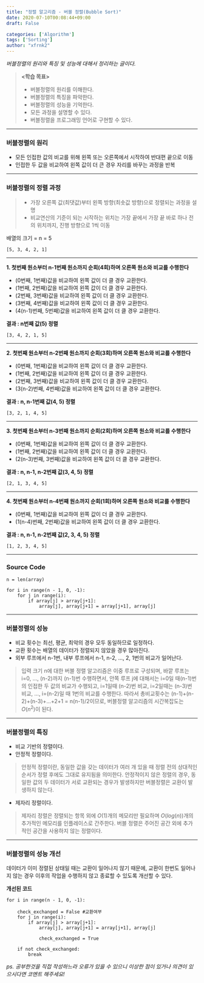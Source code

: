 ```yaml
---
title: "정렬 알고리즘 - 버블 정렬(Bubble Sort)"
date: 2020-07-10T00:08:44+09:00
draft: False

categories: ['Algorithm']
tags: ['Sorting']
author: "xfrnk2"
---
```

*버블정렬의 원리와 특징 및 성능에 대해서 정리하는 글이다.*

> **<학습 목표>**  
> * 버블정렬의 원리를 이해한다.  
> * 버블정렬의 특징을 파악한다.  
> * 버블정렬의 성능을 기억한다.  
> * 모든 과정을 설명할 수 있다.   
> * 버블정렬을 프로그래밍 언어로 구현할 수 있다.
---
### **버블정렬의 원리**

+ 모든 인접한 값의 비교를 위해 왼쪽 또는 오른쪽에서 시작하여 반대편 끝으로 이동
+ 인접한 두 값을 비교하여 왼쪽 값이 더 큰 경우 자리를 바꾸는 과정을 반복
---
### **버블정렬의 정렬 과정**
> + 가장 오른쪽 값(최댓값)부터 왼쪽 방향(최솟값 방향)으로 정렬되는 과정을 설명  
> + 비교연산의 기준이 되는 시작하는 위치는 가장 끝에서 가장 끝 바로 하나 전의 위치까지, 진행 방향으로 1씩 이동  
  
배열의 크기 = n = 5
  
~~~
[5, 3, 4, 2, 1] 
~~~

   
--- 
  
**1. 첫번째 원소부터 n-1번째 원소까지 순회(4회)하며 오른쪽 원소와 비교를 수행한다**
  
+ (0번째, 1번째)값을 비교하여 왼쪽 값이 더 클 경우 교환한다.
+ (1번째, 2번째)값을 비교하여 왼쪽 값이 더 클 경우 교환한다.
+ (2번째, 3번째)값을 비교하여 왼쪽 값이 더 클 경우 교환한다.
+ (3번째, 4번째)값을 비교하여 왼쪽 값이 더 클 경우 교환한다.
+ (4(n-1)번째, 5번째)값을 비교하여 왼쪽 값이 더 클 경우 교환한다.
  
**결과 : n번째 값(5) 정렬**
~~~
[3, 4, 2, 1, 5] 
~~~
  
---  
  
**2. 첫번째 원소부터 n-2번째 원소까지 순회(3회)하며 오른쪽 원소와 비교를 수행한다**
  
+ (0번째, 1번째)값을 비교하여 왼쪽 값이 더 클 경우 교환한다.
+ (1번째, 2번째)값을 비교하여 왼쪽 값이 더 클 경우 교환한다.
+ (2번째, 3번째)값을 비교하여 왼쪽 값이 더 클 경우 교환한다.
+ (3(n-2)번째, 4번째)값을 비교하여 왼쪽 값이 더 클 경우 교환한다.
  
**결과 : n, n-1번째 값(4, 5) 정렬**
~~~
[3, 2, 1, 4, 5] 
~~~
  
---

**3. 첫번째 원소부터 n-3번째 원소까지 순회(2회)하며 오른쪽 원소와 비교를 수행한다**
  
+ (0번째, 1번째)값을 비교하여 왼쪽 값이 더 클 경우 교환한다.
+ (1번째, 2번째)값을 비교하여 왼쪽 값이 더 클 경우 교환한다.
+ (2(n-3)번째, 3번째)값을 비교하여 왼쪽 값이 더 클 경우 교환한다.
  
**결과 : n, n-1, n-2번째 값(3, 4, 5) 정렬**
~~~
[2, 1, 3, 4, 5] 
~~~
  
---

**4. 첫번째 원소부터 n-4번째 원소까지 순회(1회)하며 오른쪽 원소와 비교를 수행한다**
  
+ (0번째, 1번째)값을 비교하여 왼쪽 값이 더 클 경우 교환한다.
+ (1(n-4)번째, 2번째)값을 비교하여 왼쪽 값이 더 클 경우 교환한다.
  
**결과 : n, n-1, n-2번째 값(2, 3, 4, 5) 정렬**
~~~
[1, 2, 3, 4, 5] 
~~~
  
  
---
### **Source Code**
  
~~~
n = len(array) 

for i in range(n - 1, 0, -1):
	for j in range(i):
		if array[j] > array[j+1]:
			array[j], array[j+1] = array[j+1], array[j]
~~~
  
---
   
### **버블정렬의 성능**
+ 비교 횟수는 최선, 평균, 최악의 경우 모두 동일하므로 일정하다.
+ 교환 횟수는 배열의 데이터가 정렬되지 않았을 경우 많아진다.
+ 외부 루프에서 n-1번, 내부 루프에서 n-1, n-2, ..., 2, 1번의 비교가 일어난다.
> 입력 크기 n에 대한 버블 정렬 알고리즘은 이중 루프로 구성되며, 바깥 루프는 i=0, ..., (n-2)까지 (n-1)번 수행하면서, 안쪽 루프 j에 대해서는 i=0일 때(n-1)번의 인접한 두 값의 비교가 수행되고, i=1일때 (n-2)번 비교, i=2일때는 (n-3)번 비교, ..., i=(n-2)일 때 1번의 비교를 수행한다. 따라서 총비교횟수는 (n-1)+(n-2)+(n-3)+...+2+1 = n(n-1)/2이므로, 버블정렬 알고리즘의 시간복잡도는 $O(n^2)$이 된다.

---
   
### **버블정렬의 특징**
+ 비교 기반의 정렬이다.
+ 안정적 정렬이다.
> 안정적 정렬이란, 동일한 값을 갖는 데이터가 여러 개 있을 때 정렬 전의 상대적인 순서가 정렬 후에도 그대로 유지됨을 의미한다. 안정적이지 않은 정렬의 경우, 동일한 값의 두 데이터가 서로 교환되는 경우가 발생하지만 버블정렬은 교환이 발생하지 않는다.
+ 제자리 정렬이다.
> 제자리 정렬은 정렬되는 항목 외에 $O(1)$개의 메모리만 필요하며 $O(log(n))$개의 추가적인 메모리를 인플레이스로 간주한다. 버블 정렬은 주어진 공간 외에 추가적인 공간을 사용하지 않는 정렬이다.

---
  
### **버블정렬의 성능 개선**
데이터가 이미 정렬된 상태일 때는 교환이 일어나지 않기 때문에, 교환이 한번도 일어나지 않는 경우 이후의 작업을 수행하지 않고 종료할 수 있도록 개선할 수 있다.  
  
**개선된 코드**
~~~
for i in range(n - 1, 0, -1):
	
	check_exchanged = False #교환여부
	for j in range(i):
		if array[j] > array[j+1]:
			array[j], array[j+1] = array[j+1], array[j]
			
			check_exchanged = True

	if not check_exchanged:
		break
~~~

*ps. 공부한것을 직접 작성하느라 오류가 있을 수 있으니 이상한 점이 있거나 의견이 있으시다면 코멘트 해주세요!*